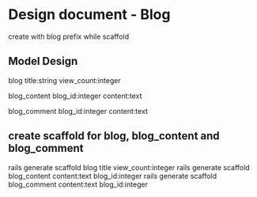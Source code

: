 # Design document - Blog

create with blog prefix while scaffold
## Model Design
blog
  title:string
  view_count:integer


blog_content
  blog_id:integer
  content:text

blog_comment
  blog_id:integer
  content:text

## create scaffold for blog, blog_content and blog_comment
rails generate scaffold blog title view_count:integer
rails generate scaffold blog_content content:text blog_id:integer
rails generate scaffold blog_comment content:text blog_id:integer
